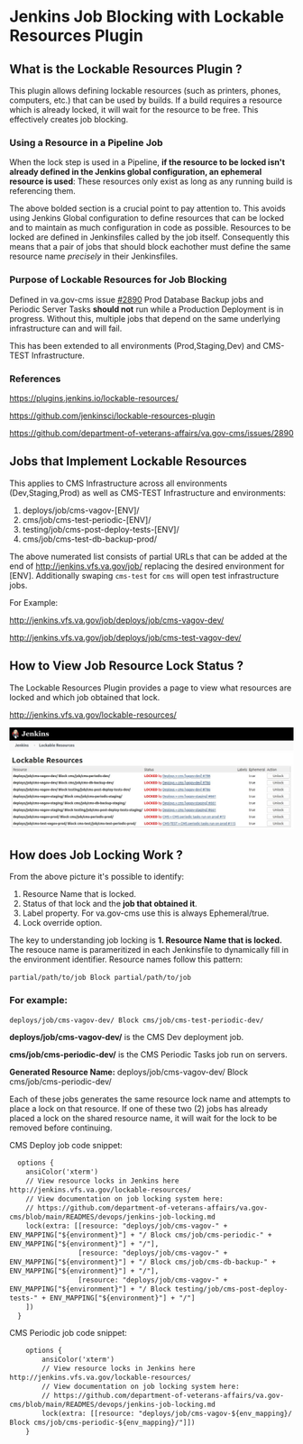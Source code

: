 # Jenkins Job Blocking with Lockable Resources Plugin

## What is the Lockable Resources Plugin ?

This plugin allows defining lockable resources (such as printers, phones, computers, etc.) that can be used by builds. If a build requires a resource which is already locked, it will wait for the resource to be free. This effectively creates job blocking.

### Using a Resource in a Pipeline Job

When the lock step is used in a Pipeline, **if the resource to be locked isn't already defined in the Jenkins global configuration, an ephemeral resource is used**: These resources only exist as long as any running build is referencing them.

The above bolded section is a crucial point to pay attention to. This avoids using Jenkins Global configuration to define resources that can be locked and to maintain as much configuration in code as possible. Resources to be locked are defined in Jenkinsfiles called by the job itself. Consequently this means that a pair of jobs that should block eachother must define the same resource name *precisely* in their Jenkinsfiles.

### Purpose of Lockable Resources for Job Blocking

Defined in va.gov-cms issue [#2890](https://github.com/department-of-veterans-affairs/va.gov-cms/issues/2890) Prod Database Backup jobs and Periodic Server Tasks **should not** run while a Production Deployment is in progress. Without this, multiple jobs that depend on the same underlying infrastructure can and will fail.

This has been extended to all environments (Prod,Staging,Dev) and CMS-TEST Infrastructure.

### References

https://plugins.jenkins.io/lockable-resources/

https://github.com/jenkinsci/lockable-resources-plugin

https://github.com/department-of-veterans-affairs/va.gov-cms/issues/2890

## Jobs that Implement Lockable Resources

This applies to CMS Infrastructure across all environments (Dev,Staging,Prod) as well as CMS-TEST Infrastructure and environments:

1. deploys/job/cms-vagov-[ENV]/
1. cms/job/cms-test-periodic-[ENV]/
1. testing/job/cms-post-deploy-tests-[ENV]/
1. cms/job/cms-test-db-backup-prod/

The above numerated list consists of partial URLs that can be added at the end of http://jenkins.vfs.va.gov/job/ replacing the desired environment for [ENV]. Additionally swaping `cms-test` for `cms` will open test infrastructure jobs.

For Example:

http://jenkins.vfs.va.gov/job/deploys/job/cms-vagov-dev/

http://jenkins.vfs.va.gov/job/deploys/job/cms-test-vagov-dev/


## How to View Job Resource Lock Status ?

The Lockable Resources Plugin provides a page to view what resources are locked and which job obtained that lock.

http://jenkins.vfs.va.gov/lockable-resources/

![Jenkins Lockable Resource Page](../images/jenkins-lockable-resources.jpg)

## How does Job Locking Work ?

From the above picture it's possible to identify:
1. Resource Name that is locked.
1. Status of that lock and the **job that obtained it**.
1. Label property. For va.gov-cms use this is always Ephemeral/true.
1. Lock override option.

The key to understanding job locking is **1. Resource Name that is locked.** The resouce name is parameritized in each Jenkinsfile to dynamically fill in the environment identifier. Resource names follow this pattern:

`partial/path/to/job Block partial/path/to/job`

### For example:

`deploys/job/cms-vagov-dev/ Block cms/job/cms-test-periodic-dev/`

**deploys/job/cms-vagov-dev/** is the CMS Dev deployment job.

**cms/job/cms-periodic-dev/** is the CMS Periodic Tasks job run on servers.

**Generated Resource Name:** deploys/job/cms-vagov-dev/ Block cms/job/cms-periodic-dev/

Each of these jobs generates the same resource lock name and attempts to place a lock on that resource. If one of these two (2) jobs has already placed a lock on the shared resource name, it will wait for the lock to be removed before continuing.

CMS Deploy job code snippet:

```
  options {
    ansiColor('xterm')
    // View resource locks in Jenkins here http://jenkins.vfs.va.gov/lockable-resources/
    // View documentation on job locking system here:
    // https://github.com/department-of-veterans-affairs/va.gov-cms/blob/main/READMES/devops/jenkins-job-locking.md
    lock(extra: [[resource: "deploys/job/cms-vagov-" + ENV_MAPPING["${environment}"] + "/ Block cms/job/cms-periodic-" + ENV_MAPPING["${environment}"] + "/"],
                 [resource: "deploys/job/cms-vagov-" + ENV_MAPPING["${environment}"] + "/ Block cms/job/cms-db-backup-" + ENV_MAPPING["${environment}"] + "/"],
                 [resource: "deploys/job/cms-vagov-" + ENV_MAPPING["${environment}"] + "/ Block testing/job/cms-post-deploy-tests-" + ENV_MAPPING["${environment}"] + "/"]
    ])
  }
```

CMS Periodic job code snippet:

```
    options {
        ansiColor('xterm')
        // View resource locks in Jenkins here http://jenkins.vfs.va.gov/lockable-resources/
        // View documentation on job locking system here:
        // https://github.com/department-of-veterans-affairs/va.gov-cms/blob/main/READMES/devops/jenkins-job-locking.md
        lock(extra: [[resource: "deploys/job/cms-vagov-${env_mapping}/ Block cms/job/cms-periodic-${env_mapping}/"]])
    }
```
